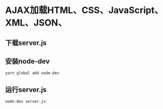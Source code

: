 # AJAX加载HTML、CSS、JavaScript、XML、JSON、
## 下载server.js
## 安装node-dev
```
yarn global add node-dev
```
## 运行server.js
```
node-dev server.js
```
